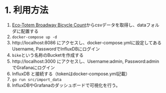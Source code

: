 # 1. 利用方法
1. [Eco-Totem Broadway Bicycle Count](https://data.cambridgema.gov/Transportation-Planning/Eco-Totem-Broadway-Bicycle-Count/q8v9-mcfg)からcsvデータを取得し、dataフォルダに配置する
2. ```docker-compose up -d```
3. http://localhost:8086 にアクセスし、docker-compose.ymlに設定してあるUsername, PasswordでInfluxDBにログイン
4. `bike`という名称のBucketを作成する
5. http://localhost:3000 にアクセスし、Username:admin, Password:adminでGrafanaにログイン
6. InfluxDB と接続する（tokenはdocker-compose.yml記載）
7. ```go run src/import_data```
8. InfluxDBやGrafanaのダッシュボードで可視化を行う。
